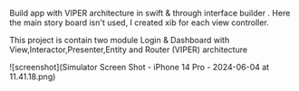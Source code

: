 Build app with VIPER architecture in swift & through interface builder . Here the main story board isn't used, I created xib for each view controller. 

This project is contain two module Login & Dashboard with View,Interactor,Presenter,Entity and Router (VIPER) architecture

![screenshot](Simulator Screen Shot - iPhone 14 Pro - 2024-06-04 at 11.41.18.png)
